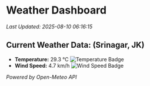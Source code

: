
# Weather Dashboard

_Last Updated: 2025-08-10 06:16:15_

## Current Weather Data: (Srinagar, JK)
- **Temperature:** 29.3 °C ![Temperature Badge](https://img.shields.io/badge/Temperature-Medium%20Temp-green)
- **Wind Speed:** 4.7 km/h ![Wind Speed Badge](https://img.shields.io/badge/Wind%20Speed-Light%20Wind-blue)

*Powered by Open-Meteo API*
